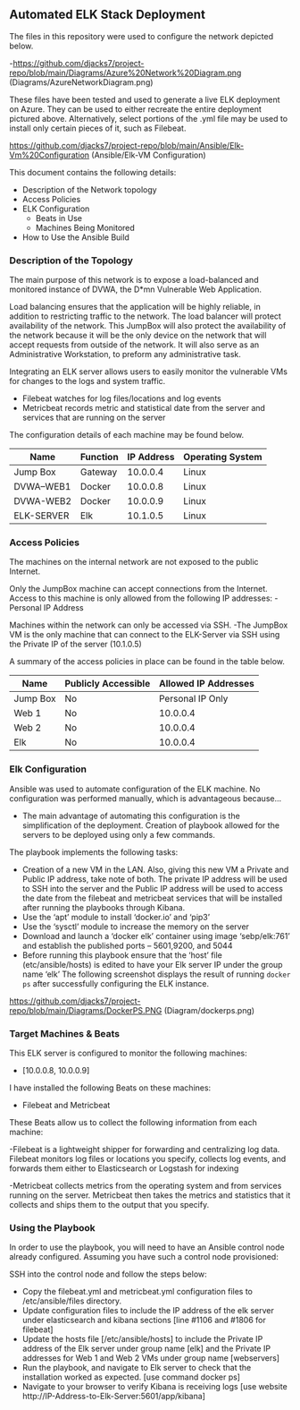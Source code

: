 ## Automated ELK Stack Deployment

The files in this repository were used to configure the network depicted below.

  -https://github.com/djacks7/project-repo/blob/main/Diagrams/Azure%20Network%20Diagram.png (Diagrams/AzureNetworkDiagram.png)

These files have been tested and used to generate a live ELK deployment on Azure. They can be used to either recreate the entire deployment pictured above. Alternatively, select portions of the .yml file may be used to install only certain pieces of it, such as Filebeat.

  https://github.com/djacks7/project-repo/blob/main/Ansible/Elk-Vm%20Configuration
  (Ansible/Elk-VM Configuration)

This document contains the following details:
- Description of the Network topology
- Access Policies
- ELK Configuration
  - Beats in Use
  - Machines Being Monitored
- How to Use the Ansible Build


### Description of the Topology

The main purpose of this network is to expose a load-balanced and monitored instance of DVWA, the D*mn Vulnerable Web Application.

Load balancing ensures that the application will be highly reliable, in addition to restricting traffic to the network. The load balancer will protect availability of the network. This JumpBox will also protect the availability of the network because it will be the only device on the network that will accept requests from outside of the network. It will also serve as an Administrative Workstation, to preform any administrative task.  

Integrating an ELK server allows users to easily monitor the vulnerable VMs for changes to the logs and system traffic.
- Filebeat watches for log files/locations and log events 
- Metricbeat records metric and statistical date from the server and services that are running on the server

The configuration details of each machine may be found below.

| Name     | Function | IP Address | Operating System |
|----------|----------|------------|------------------|
|Jump Box  | Gateway  | 10.0.0.4   | Linux            |
|DVWA–WEB1 | Docker   | 10.0.0.8   | Linux            |
|DVWA-WEB2 | Docker   | 10.0.0.9   | Linux            |
|ELK-SERVER| Elk      | 10.1.0.5   | Linux            |


### Access Policies

The machines on the internal network are not exposed to the public Internet. 

Only the JumpBox machine can accept connections from the Internet. Access to this machine is only allowed from the following IP addresses:
-Personal IP Address

Machines within the network can only be accessed via SSH.
-The JumpBox VM is the only machine that can connect to the ELK-Server via SSH using the Private IP of the server (10.1.0.5)

A summary of the access policies in place can be found in the table below.

| Name     | Publicly Accessible | Allowed IP Addresses |
|----------|---------------------|----------------------|
| Jump Box | No                  | Personal IP Only     |
| Web 1    | No                  | 10.0.0.4             |
| Web 2    | No                  | 10.0.0.4             |
| Elk      | No                  | 10.0.0.4             |

### Elk Configuration

Ansible was used to automate configuration of the ELK machine. No configuration was performed manually, which is advantageous because...
- The main advantage of automating this configuration is the simplification of the deployment. Creation of playbook allowed for the servers to be deployed using only a few commands. 

The playbook implements the following tasks:
- Creation of a new VM in the LAN. Also, giving this new VM a Private and Public IP address, take note of both. The private IP address will be used to SSH into the server and the Public IP address will be used to access the date from the filebeat and metricbeat services that will be installed after running the playbooks through Kibana.  
- Use the ‘apt’ module to install ‘docker.io’ and ‘pip3’ 
- Use the ‘sysctl’ module to increase the memory on the server
- Download and launch a ‘docker elk’ container using image ‘sebp/elk:761’ and establish the published ports – 5601,9200, and 5044
- Before running this playbook ensure that the ‘host’ file (etc/ansible/hosts) is edited to have your Elk server IP under the group name ‘elk’ 
The following screenshot displays the result of running `docker ps` after successfully configuring the ELK instance.

https://github.com/djacks7/project-repo/blob/main/Diagrams/DockerPS.PNG (Diagram/dockerps.png)


### Target Machines & Beats
This ELK server is configured to monitor the following machines:
- [10.0.0.8, 10.0.0.9] 

I have installed the following Beats on these machines:
- Filebeat and Metricbeat

These Beats allow us to collect the following information from each machine:

-Filebeat is a lightweight shipper for forwarding and centralizing log data. Filebeat monitors log files or locations you specify, collects log events, and forwards them either to Elasticsearch or Logstash for indexing

-Metricbeat collects metrics from the operating system and from services running on the server. Metricbeat then takes the metrics and statistics that it collects and ships them to the output that you specify. 

### Using the Playbook
In order to use the playbook, you will need to have an Ansible control node already configured. Assuming you have such a control node provisioned: 

SSH into the control node and follow the steps below:
- Copy the filebeat.yml and metricbeat.yml configuration files to /etc/ansible/files directory.
- Update configuration files to include the IP address of the elk server under elasticsearch and kibana sections [line #1106 and #1806 for filebeat]
- Update the hosts file [/etc/ansible/hosts] to include the Private IP address of the Elk server under group name [elk] and the Private IP addresses for Web 1 and Web 2 VMs under group name [webservers]
- Run the playbook, and navigate to Elk server to check that the installation worked as expected. [use command docker ps]
- Navigate to your browser to verify Kibana is receiving logs
 [use website http://IP-Address-to-Elk-Server:5601/app/kibana]


